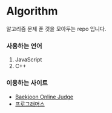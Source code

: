 # Algorithm
알고리즘 문제 푼 것을 모아두는 repo 입니다.   

### 사용하는 언어
1. JavaScript
2. C++ 

### 이용하는 사이트
- [Baekjoon Online Judge](https://www.acmicpc.net)
- [프로그래머스](https://programmers.co.kr/)
